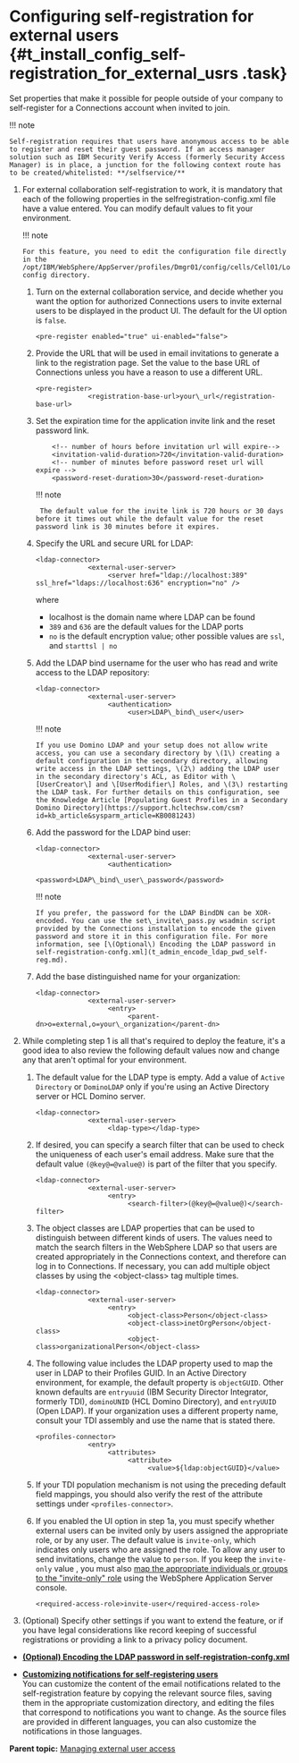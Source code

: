 # Configuring self-registration for external users {#t_install_config_self-registration_for_external_usrs .task}

Set properties that make it possible for people outside of your company to self-register for a Connections account when invited to join.

!!! note
    
    Self-registration requires that users have anonymous access to be able to register and reset their guest password. If an access manager solution such as IBM Security Verify Access (formerly Security Access Manager) is in place, a junction for the following context route has to be created/whitelisted: **/selfservice/**

1.  For external collaboration self-registration to work, it is mandatory that each of the following properties in the selfregistration-config.xml file have a value entered. You can modify default values to fit your environment.

    !!! note
        
        For this feature, you need to edit the configuration file directly in the /opt/IBM/WebSphere/AppServer/profiles/Dmgr01/config/cells/Cell01/LotusConnections-config directory.

    1.  Turn on the external collaboration service, and decide whether you want the option for authorized Connections users to invite external users to be displayed in the product UI. The default for the UI option is `false`.

        ```
        <pre-register enabled="true" ui-enabled="false">
        ```

    2.  Provide the URL that will be used in email invitations to generate a link to the registration page. Set the value to the base URL of Connections unless you have a reason to use a different URL.

        ```
        <pre-register>
                     <registration-base-url>your\_url</registration-base-url> 
        ```

    3. Set the expiration time for the application invite link and the reset password link.

        ```
            <!-- number of hours before invitation url will expire-->
            <invitation-valid-duration>720</invitation-valid-duration>
            <!-- number of minutes before password reset url will expire -->
            <password-reset-duration>30</password-reset-duration>
        ```
        !!! note

            The default value for the invite link is 720 hours or 30 days before it times out while the default value for the reset password link is 30 minutes before it expires.


    4. Specify the URL and secure URL for LDAP:

        ```
        <ldap-connector>
                     <external-user-server>
                          <server href="ldap://localhost:389" ssl_href="ldaps://localhost:636" encryption="no" />
        ```

        where

        -   localhost is the domain name where LDAP can be found
        -   `389` and `636` are the default values for the LDAP ports
        -   `no` is the default encryption value; other possible values are `ssl`, and `starttsl | no`

    5.  Add the LDAP bind username for the user who has read and write access to the LDAP repository:

        ```
        <ldap-connector>
                     <external-user-server>
                          <authentication>
                               <user>LDAP\_bind\_user</user>
        ```

        !!! note
            
            If you use Domino LDAP and your setup does not allow write access, you can use a secondary directory by \(1\) creating a default configuration in the secondary directory, allowing write access in the LDAP settings, \(2\) adding the LDAP user in the secondary directory's ACL, as Editor with \[UserCreator\] and \[UserModifier\] Roles, and \(3\) restarting the LDAP task. For further details on this configuration, see the Knowledge Article [Populating Guest Profiles in a Secondary Domino Directory](https://support.hcltechsw.com/csm?id=kb_article&sysparm_article=KB0081243)

    6.  Add the password for the LDAP bind user:

        ```
        <ldap-connector>
                     <external-user-server>
                          <authentication>
                               <password>LDAP\_bind\_user\_password</password>
        ```

        !!! note 
            
            If you prefer, the password for the LDAP BindDN can be XOR-encoded. You can use the set\_invite\_pass.py wsadmin script provided by the Connections installation to encode the given password and store it in this configuration file. For more information, see [\(Optional\) Encoding the LDAP password in self-registration-confg.xml](t_admin_encode_ldap_pwd_self-reg.md).

    7.  Add the base distinguished name for your organization:

        ```
        <ldap-connector>
                     <external-user-server>
                          <entry>
                               <parent-dn>o=external,o=your\_organization</parent-dn>
        ```

2.  While completing step 1 is all that's required to deploy the feature, it's a good idea to also review the following default values now and change any that aren't optimal for your environment.

    1.  The default value for the LDAP type is empty. Add a value of `Active Directory` or `DominoLDAP` only if you're using an Active Directory server or HCL Domino server.

        ```
        <ldap-connector>
                     <external-user-server>
                          <ldap-type></ldap-type>
        ```

    2.  If desired, you can specify a search filter that can be used to check the uniqueness of each user's email address. Make sure that the default value `(@key@=@value@)` is part of the filter that you specify.

        ```
        <ldap-connector>
                     <external-user-server>
                          <entry>
                               <search-filter>(@key@=@value@)</search-filter>
        ```

    3.  The object classes are LDAP properties that can be used to distinguish between different kinds of users. The values need to match the search filters in the WebSphere LDAP so that users are created appropriately in the Connections context, and therefore can log in to Connections. If necessary, you can add multiple object classes by using the <object-class\> tag multiple times.

        ```
        <ldap-connector>
                     <external-user-server>
                          <entry>
                               <object-class>Person</object-class>
                               <object-class>inetOrgPerson</object-class>
                               <object-class>organizationalPerson</object-class>
        ```

    4.  The following value includes the LDAP property used to map the user in LDAP to their Profiles GUID. In an Active Directory environment, for example, the default property is `objectGUID`. Other known defaults are `entryuuid` \(IBM Security Director Integrator, formerly TDI\), `dominoUNID` \(HCL Domino Directory\), and `entryUUID` \(Open LDAP\). If your organization uses a different property name, consult your TDI assembly and use the name that is stated there.

        ```
        <profiles-connector>
                     <entry>
                          <attributes>
                               <attribute>
                                    <value>${ldap:objectGUID}</value>
        ```

    5.  If your TDI population mechanism is not using the preceding default field mappings, you should also verify the rest of the attribute settings under `<profiles-connector>`.

    6.  If you enabled the UI option in step 1a, you must specify whether external users can be invited only by users assigned the appropriate role, or by any user. The default value is `invite-only`, which indicates only users who are assigned the role. To allow any user to send invitations, change the value to `person`. If you keep the `invite-only` value , you must also [map the appropriate individuals or groups to the "invite-only" role](t_admin_common_user_roles_assign.md) using the WebSphere Application Server console.

        ```
        <required-access-role>invite-user</required-access-role>
        ```

3.  \(Optional\) Specify other settings if you want to extend the feature, or if you have legal considerations like record keeping of successful registrations or providing a link to a privacy policy document.


-   **[\(Optional\) Encoding the LDAP password in self-registration-confg.xml](../admin/t_admin_encode_ldap_pwd_self-reg.md)**  

-   **[Customizing notifications for self-registering users](../admin/c_admin_customize_self-registration_notifications.md)**  
You can customize the content of the email notifications related to the self-registration feature by copying the relevant source files, saving them in the appropriate customization directory, and editing the files that correspond to notifications you want to change. As the source files are provided in different languages, you can also customize the notifications in those languages.




**Parent topic:** [Managing external user access](../admin/c_admin_common_manage_ext_user.md)

